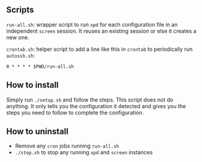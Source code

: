 Scripts
-------

`run-all.sh`: wrapper script to run `xpd` for each configuration file
in an independent `screen` session. It reuses an existing session
or else it creates a new one.

`crontab.sh`: helper script to add a line like this in `crontab`
to periodically run `autossh.sh`:

    0 * * * * $PWD/run-all.sh

How to install
--------------

Simply run `./setup.sh` and follow the steps. This script does not
do anything. It only tells you the configuration it detected and
gives you the steps you need to follow to complete the configuration.


How to uninstall
----------------

- Remove any `cron` jobs running `run-all.sh`
- `./stop.sh` to stop any running `xpd` and `screen` instances

